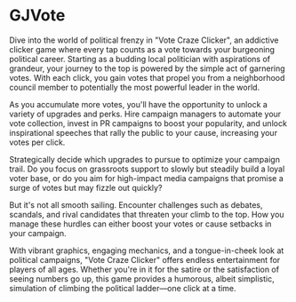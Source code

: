 # GJVote
 
Dive into the world of political frenzy in "Vote Craze Clicker", an addictive clicker game where every tap counts as a vote towards your burgeoning political career. Starting as a budding local politician with aspirations of grandeur, your journey to the top is powered by the simple act of garnering votes. With each click, you gain votes that propel you from a neighborhood council member to potentially the most powerful leader in the world.

As you accumulate more votes, you'll have the opportunity to unlock a variety of upgrades and perks. Hire campaign managers to automate your vote collection, invest in PR campaigns to boost your popularity, and unlock inspirational speeches that rally the public to your cause, increasing your votes per click.

Strategically decide which upgrades to pursue to optimize your campaign trail. Do you focus on grassroots support to slowly but steadily build a loyal voter base, or do you aim for high-impact media campaigns that promise a surge of votes but may fizzle out quickly?

But it's not all smooth sailing. Encounter challenges such as debates, scandals, and rival candidates that threaten your climb to the top. How you manage these hurdles can either boost your votes or cause setbacks in your campaign.

With vibrant graphics, engaging mechanics, and a tongue-in-cheek look at political campaigns, "Vote Craze Clicker" offers endless entertainment for players of all ages. Whether you're in it for the satire or the satisfaction of seeing numbers go up, this game provides a humorous, albeit simplistic, simulation of climbing the political ladder—one click at a time.